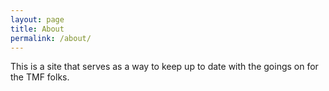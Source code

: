```yaml
---
layout: page
title: About
permalink: /about/
---
```


This is a site that serves as a way to keep up to date with the goings on for the TMF folks. 
